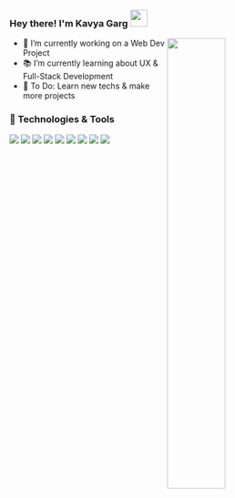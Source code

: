 ### Hey there! I'm Kavya Garg <img src="https://c.tenor.com/AUHgwWxTw14AAAAi/dm4uz3-foekoe.gif" width="30px">
<img src="https://media3.giphy.com/media/L1R1tvI9svkIWwpVYr/giphy.gif?cid=ecf05e472u8v3t0ma79m6uuvqafgszaqq6102j4yr52dyyhr&rid=giphy.gif&ct=g" align="right"  width="45%"/>


- 🔭 I’m currently working on a Web Dev Project
- 📚 I’m currently learning about UX & Full-Stack Development
- 📝 To Do: Learn new techs & make more projects

### 🔧 Technologies & Tools
![](https://img.shields.io/badge/C-informational?style=flat-square&logo=c&logoColor=white&color=0077b6)
![](https://img.shields.io/badge/C++-informational?style=flat-square&logo=c%2B%2B&logoColor=white&color=023e8a)
![](https://img.shields.io/badge/PHP-informational?style=flat-square&logo=php&logoColor=white&color=a06cd5)
![](https://img.shields.io/badge/Python-informational?style=flat-square&logo=python&logoColor=yellow&color=01497c)
![](https://img.shields.io/badge/HTML-informational?style=flat-square&logo=html5&logoColor=white&color=red)
![](https://img.shields.io/badge/CSS-informational?style=flat-square&logo=css3&logoColor=white&color=219ebc)
![](https://img.shields.io/badge/JavaScript-informational?style=flat-square&logo=javascript&logoColor=yellow&color=343a40)
![](https://img.shields.io/badge/MySQL-informational?style=flat-square&logo=mysql&logoColor=blue&color=faa307)
![](https://img.shields.io/badge/Git-informational?style=flat-square&logo=git&logoColor=white&color=red)

